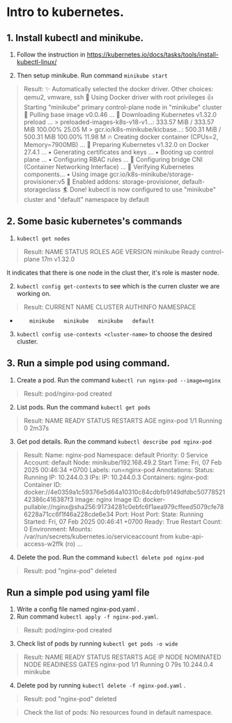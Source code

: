 # Intro to kubernetes.
## 1. Install kubectl and minikube.
1. Follow the instruction in https://kubernetes.io/docs/tasks/tools/install-kubectl-linux/

2. Then setup minikube.
Run command `minikube start`
> Result:
✨  Automatically selected the docker driver. Other choices: qemu2, vmware, ssh
📌  Using Docker driver with root privileges
👍  Starting "minikube" primary control-plane node in "minikube" cluster
🚜  Pulling base image v0.0.46 ...
💾  Downloading Kubernetes v1.32.0 preload ...
    > preloaded-images-k8s-v18-v1...:  333.57 MiB / 333.57 MiB  100.00% 25.05 M
    > gcr.io/k8s-minikube/kicbase...:  500.31 MiB / 500.31 MiB  100.00% 11.98 M
🔥  Creating docker container (CPUs=2, Memory=7900MB) ...
🐳  Preparing Kubernetes v1.32.0 on Docker 27.4.1 ...
    ▪ Generating certificates and keys ...
    ▪ Booting up control plane ...
    ▪ Configuring RBAC rules ...
🔗  Configuring bridge CNI (Container Networking Interface) ...
🔎  Verifying Kubernetes components...
    ▪ Using image gcr.io/k8s-minikube/storage-provisioner:v5
🌟  Enabled addons: storage-provisioner, default-storageclass
🏄  Done! kubectl is now configured to use "minikube" cluster and "default" namespace by default

## 2. Some basic kubernetes's commands 

1. `kubectl get nodes`
> Result:
NAME       STATUS   ROLES           AGE   VERSION
minikube   Ready    control-plane   17m   v1.32.0

It indicates that there is one node in the clust ther, it's role is master node.

2. `kubectl config get-contexts` to see which is the curren cluster we are working on.
> Result:
CURRENT   NAME       CLUSTER    AUTHINFO   NAMESPACE
*         minikube   minikube   minikube   default

3. `kubectl config use-contexts <cluster-name>` to choose the desired cluster.

## 3. Run a simple pod using command.
1. Create a pod.
Run the command `kubectl run nginx-pod --image=nginx`
> Result:
pod/nginx-pod created

2. List pods.
Run the command `kubectl get pods`
> Result:
NAME        READY   STATUS    RESTARTS   AGE
nginx-pod   1/1     Running   0          2m37s

3. Get pod details.
Run the command `kubectl describe pod nginx-pod`
> Result:
Name:             nginx-pod
Namespace:        default
Priority:         0
Service Account:  default
Node:             minikube/192.168.49.2
Start Time:       Fri, 07 Feb 2025 00:46:34 +0700
Labels:           run=nginx-pod
Annotations:      <none>
Status:           Running
IP:               10.244.0.3
IPs:
  IP:  10.244.0.3
Containers:
  nginx-pod:
    Container ID:   docker://4e0359a1c59376e5d64a10310c84cdbfb9149dfdbc5077852142386c416387f3
    Image:          nginx
    Image ID:       docker-pullable://nginx@sha256:91734281c0ebfc6f1aea979cffeed5079cfe786228a71cc6f1f46a228cde6e34
    Port:           <none>
    Host Port:      <none>
    State:          Running
      Started:      Fri, 07 Feb 2025 00:46:41 +0700
    Ready:          True
    Restart Count:  0
    Environment:    <none>
    Mounts:
      /var/run/secrets/kubernetes.io/serviceaccount from kube-api-access-w2ffk (ro)
...

4. Delete the pod.
Run the command `kubectl delete pod nginx-pod`
> Result:
pod "nginx-pod" deleted

## Run a simple pod using yaml file

1. Write a config file named nginx-pod.yaml .
2. Run command `kubectl apply -f nginx-pod.yaml`.
> Result:
pod/nginx-pod created

3. Check list of pods by running `kubectl get pods -o wide`
> Result:
NAME        READY   STATUS    RESTARTS   AGE   IP           NODE       NOMINATED NODE   READINESS GATES
nginx-pod   1/1     Running   0          79s   10.244.0.4   minikube   <none>           <none>


4. Delete pod by running `kubectl delete -f nginx-pod.yaml` .
> Result:
pod "nginx-pod" deleted

> Check the list of pods:
No resources found in default namespace.

